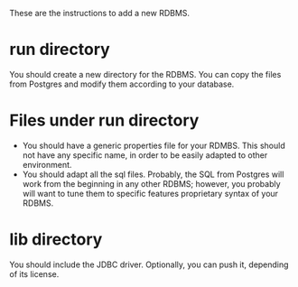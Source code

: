 These are the instructions to add a new RDBMS.

# run directory

You should create a new directory for the RDBMS.
You can copy the files from Postgres and modify them according to your database.

# Files under run directory

 * You should have a generic properties file for your RDMBS.
 This should not have any specific name, in order to be easily adapted to other
 environment.
 * You should adapt all the sql files.
 Probably, the SQL from Postgres will work from the beginning in any other
 RDBMS; however, you probably will want to tune them to specific features
 proprietary syntax of your RDBMS.

# lib directory

You should include the JDBC driver.
Optionally, you can push it, depending of its license.